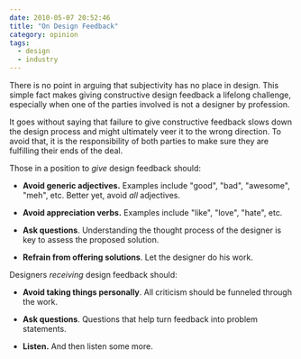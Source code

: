 ```yaml
---
date: 2010-05-07 20:52:46
title: "On Design Feedback"
category: opinion
tags:
  - design
  - industry
---
```


There is no point in arguing that subjectivity has no place in design. This simple fact makes giving constructive design feedback a lifelong challenge, especially when one of the parties involved is not a designer by profession.

It goes without saying that failure to give constructive feedback slows down the design process and might ultimately veer it to the wrong direction. To avoid that, it is the responsibility of both parties to make sure they are fulfilling their ends of the deal.

Those in a position to *give* design feedback should:

- **Avoid generic adjectives.** Examples include "good", "bad", "awesome", "meh", etc. Better yet, avoid *all* adjectives.

- **Avoid appreciation verbs.** Examples include "like", "love", "hate", etc.

- **Ask questions**. Understanding the thought process of the designer is key to assess the proposed solution.

- **Refrain from offering solutions**. Let the designer do his work.

Designers *receiving* design feedback should:

- **Avoid taking things personally**. All criticism should be funneled through the work.

- **Ask questions**. Questions that help turn feedback into problem statements.

- **Listen.** And then listen some more.
